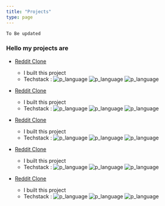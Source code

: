 ```yaml
---
title: "Projects"
type: page
---
```

```
To Be updated
```

### Hello my projects are

- [Reddit Clone](/projects/reddit_clone/)
    * I built this project
    * Techstack : 
        ![p_language](/icons/programming_languages/angularjs/angularjs-original.svg "Angular")
        ![p_language](/icons/programming_languages/java/java-original.svg "Angular")
        ![p_language](/icons/programming_languages/spring/spring-original.svg "Angular")

- [Reddit Clone](/projects/reddit_clone/)
    * I built this project
    * Techstack : 
        ![p_language](/icons/programming_languages/angularjs/angularjs-original.svg "Angular")
        ![p_language](/icons/programming_languages/java/java-original.svg "Angular")
        ![p_language](/icons/programming_languages/spring/spring-original.svg "Angular")

- [Reddit Clone](/projects/reddit_clone/)
    * I built this project
    * Techstack : 
        ![p_language](/icons/programming_languages/angularjs/angularjs-original.svg "Angular")
        ![p_language](/icons/programming_languages/java/java-original.svg "Angular")
        ![p_language](/icons/programming_languages/spring/spring-original.svg "Angular")

- [Reddit Clone](/projects/reddit_clone/)
    * I built this project
    * Techstack : 
        ![p_language](/icons/programming_languages/angularjs/angularjs-original.svg "Angular")
        ![p_language](/icons/programming_languages/java/java-original.svg "Angular")
        ![p_language](/icons/programming_languages/spring/spring-original.svg "Angular")

- [Reddit Clone](/projects/reddit_clone/)
    * I built this project
    * Techstack : 
        ![p_language](/icons/programming_languages/angularjs/angularjs-original.svg "Angular")
        ![p_language](/icons/programming_languages/java/java-original.svg "Angular")
        ![p_language](/icons/programming_languages/spring/spring-original.svg "Angular")